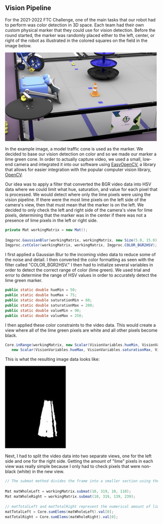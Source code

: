 ## Vision Pipeline

For the 2021-2022 FTC Challenge, one of the main tasks that our robot had to perform was color detection in 3D space.
Each team had their own custom physical marker that they could use for vision detection. Before the round started, the marker was randomly placed either to the left, center, or right of the robot as illustrated in the colored squares on the field in the image below.
<p align="left">
  <img src="./Media/GameMarker.png" alt="Game Marker" width="500">
</p>


In the example image, a model traffic cone is used as the marker. We decided to base our vision detection on color and so we made our marker a lime green cone. In order to actually capture video, we used a small, low-end camera and integrated it into our software using [EasyOpenCV](https://github.com/OpenFTC/EasyOpenCV), a library that allows for easier integration with the popular computer vision library, [OpenCV](https://opencv.org/). 

Our idea was to apply a filter that converted the BGR video data into HSV data where we could limit what hue, saturation, and value for each pixel that is processed. We would detect where only the lime pixels were using the vision pipeline. If there were the most lime pixels on the left side of the camera's view, then that must mean that the marker is on the left. We decided to only check the left and right side of the camera's view for lime pixels, determining that the marker was in the center if there was not a presence of lime pixels in the left or right side.


```java
private Mat workingMatrix = new Mat();

Imgproc.GaussianBlur(workingMatrix, workingMatrix, new Size(5.0, 15.0), 0.00);
Imgproc.cvtColor(workingMatrix, workingMatrix, Imgproc.COLOR_BGR2HSV);
```

I first applied a Gaussian Blur to the incoming video data to reduce some of the noise and detail. I then converted the color formatting as seen with the 
filter called "COLOR_BGR2HSV." I then had to initialize several variables in order to detect the correct range of color (lime green). We used trial and error to determine the range of HSV values in order to accurately detect the lime green marker.

```java
public static double hueMin = 50;
public static double hueMax = 75;
public static double saturationMin = 60;
public static double saturationMax = 200;
public static double valueMin = 90;
public static double valueMax = 250;
```
I then applied these color constraints to the video data. This would create a view where all of the lime green pixels are white and all other pixels become black. 
```java
Core.inRange(workingMatrix, new Scalar(VisionVariables.hueMin, VisionVariables.saturationMin, VisionVariables.valueMin),
   new Scalar(VisionVariables.hueMax, VisionVariables.saturationMax, VisionVariables.valueMax), workingMatrix);
```
This is what the resulting image data looks like:
<p align="left">
  <img src="./Media/FilteredImage.png" alt="Filtered Image Output" width="200">
</p>

Next, I had to split the video data into two separate views, one for the left side and one for the right side. Getting the amount of "lime" pixels in each view was really simple because I only had to check pixels that were non-black (white) in the new view.
```java
// The submat method divides the frame into a smaller section using the paramters (rowStart, rowEnd, colStart, colEnd)

Mat matWholeLeft = workingMatrix.submat(10, 319, 10, 110);
Mat matWholeRight = workingMatrix.submat(10, 319, 139, 239);

// matTotalLeft and matTotalRight represent the numerical amount of lime pixels in each side of the camera's view
matTotalLeft = Core.sumElems(matWholeLeft).val[0];
matTotalRight = Core.sumElems(matWholeRight).val[0];

```
